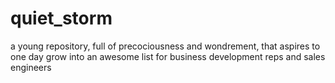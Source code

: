 # quiet_storm
a young repository, full of precociousness and wondrement, that aspires to one day grow into an awesome list for business development reps and sales engineers
